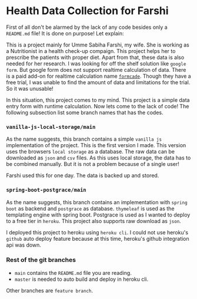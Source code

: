 # Health Data Collection for Farshi

First of all don't be alarmed by the lack of any code besides only a `README.md` file! It is done on purpose! Let explain:

This is a project mainly for Umme Sabiha Farshi, my wife. She is working as a Nutritionist in a health check-up compaign. This project helps her to prescribe the patients with proper diet. Apart from that, these data is also needed for her research. I was looking for off the shelf solution like `google form`. But google form does not support realtime calculation of data. There is a paid add-on for realtime calculation name [`formcade`](https://formfacade.com/website/how-to-add-a-calculated-field-in-google-form-on-1FAIpQLSeooiyPfimYtFV-LlN3uiXUNu3QbPzVxCa33BCSGrPR2AqwcA.html). Though they have a free trial, I was unable to find the amount of data and limitations for the trial. So it was unusable!

In this situation, this project comes to my mind. This project is a simple data entry form with runtime calculation. Now lets come to the lack of code! The following subsection list some branch names that has the codes.

### `vanilla-js-local-storage/main`
As the name suggests, this branch contains a simple `vanilla js` implementation of the project. This is the first version I made. This version uses the browsers `local storage` as a database. The raw data can be downloaded as `json` and `csv` files. As this uses local storage, the data has to be combined manually. But it is not a problem because of a single user!

Farshi used this for one day. The data is backed up and stored.

### `spring-boot-postgrace/main`
As the name suggests, this branch contains an implementation with `spring boot` as backend and `postgrace` as database. `thymeleaf` is used as the templating engine with spring boot. Postgrace is used as I wanted to deploy to a free tier in `heroku`. This project also supports raw download as `json`.

I deployed this project to heroku using `heroku cli`. I could not use heroku's `github` auto deploy feature because at this time, heroku's github integration api was down.

### Rest of the git branches
- `main` contains the `README.md` file you are reading.
- `master` is needed to auto build and deploy in heroku cli.

Other branches are `feature branch`. 
